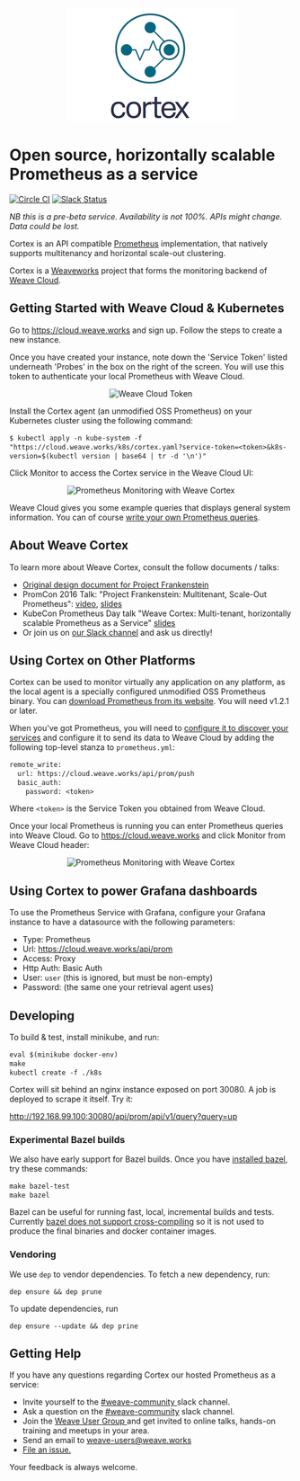 <p align="center"><img src="imgs/logo.png" alt="Weave Cortex Logo"></p>

# Open source, horizontally scalable Prometheus as a service

[![Circle CI](https://circleci.com/gh/weaveworks/cortex/tree/master.svg?style=shield)](https://circleci.com/gh/weaveworks/cortex/tree/master)
[![Slack Status](https://slack.weave.works/badge.svg)](https://slack.weave.works)

*NB this is a pre-beta service. Availability is not 100%. APIs might change. Data could be lost.*

Cortex is an API compatible [Prometheus](https://prometheus.io) implementation, that natively supports multitenancy and horizontal scale-out clustering.

Cortex is a [Weaveworks](https://weave.works) project that forms the monitoring backend of [Weave Cloud](https://cloud.weave.works).


## Getting Started with Weave Cloud & Kubernetes

Go to https://cloud.weave.works and sign up. Follow the steps to create a new instance.

Once you have created your instance, note down the 'Service Token' listed underneath 'Probes' in the box on the right of the screen. You will use this token to authenticate your local Prometheus with Weave Cloud.

<p align="center"><img src="imgs/weave-cloud-token.png" alt="Weave Cloud Token"></p>

Install the Cortex agent (an unmodified OSS Prometheus) on your Kubernetes cluster using the following command:

    $ kubectl apply -n kube-system -f "https://cloud.weave.works/k8s/cortex.yaml?service-token=<token>&k8s-version=$(kubectl version | base64 | tr -d '\n')"

Click Monitor to access the Cortex service in the Weave Cloud UI:

<p align="center"><img src="imgs/monitor-cortex.png" alt="Prometheus Monitoring with Weave Cortex"></p>

Weave Cloud gives you some example queries that displays general system information.  You can of course [write your own Prometheus queries](https://prometheus.io/docs/querying/basics/).


## About Weave Cortex

To learn more about Weave Cortex, consult the follow documents / talks:

- [Original design document for Project Frankenstein](http://goo.gl/prdUYV)
- PromCon 2016 Talk: "Project Frankenstein: Multitenant, Scale-Out Prometheus": [video](https://youtu.be/3Tb4Wc0kfCM), [slides](http://www.slideshare.net/weaveworks/project-frankenstein-a-multitenant-horizontally-scalable-prometheus-as-a-service)
- KubeCon Prometheus Day talk "Weave Cortex: Multi-tenant, horizontally scalable Prometheus as a Service" [slides](http://www.slideshare.net/weaveworks/weave-cortex-multitenant-horizontally-scalable-prometheus-as-a-service)
- Or join us on [our Slack channel](https://slack.weave.works) and ask us directly!

## Using Cortex on Other Platforms

Cortex can be used to monitor virtually any application on any platform, as the local agent is a specially configured unmodified OSS Prometheus binary.  You can [download Prometheus from its website](https://prometheus.io/download/).  You will need v1.2.1 or later.

When you've got Prometheus, you will need to [configure it to discover your services](https://prometheus.io/docs/operating/configuration/) and configure it to send its data to Weave Cloud by adding the following top-level stanza to `prometheus.yml`:

    remote_write:
      url: https://cloud.weave.works/api/prom/push
      basic_auth:
        password: <token>

Where `<token>` is the Service Token you obtained from Weave Cloud.

Once your local Prometheus is running you can enter Prometheus queries into
Weave Cloud. Go to https://cloud.weave.works and click Monitor from Weave Cloud header:

<p align="center"><img src="imgs/monitor-cortex.png" alt="Prometheus Monitoring with Weave Cortex"></p>

## Using Cortex to power Grafana dashboards

To use the Prometheus Service with Grafana, configure your Grafana instance to have a datasource with the following parameters:

- Type: Prometheus
- Url: https://cloud.weave.works/api/prom
- Access: Proxy
- Http Auth: Basic Auth
- User: `user` (this is ignored, but must be non-empty)
- Password: <Service Token> (the same one your retrieval agent uses)

## Developing

To build & test, install minikube, and run:

    eval $(minikube docker-env)
    make
    kubectl create -f ./k8s

Cortex will sit behind an nginx instance exposed on port 30080.  A job is deployed to scrape it itself.  Try it:

http://192.168.99.100:30080/api/prom/api/v1/query?query=up

### Experimental Bazel builds

We also have early support for Bazel builds.  Once you have [installed
bazel](https://bazel.build/versions/master/docs/install.html), try these commands:

    make bazel-test
    make bazel

Bazel can be useful for running fast, local, incremental builds and tests.
Currently [bazel does not support cross-compiling](https://github.com/bazelbuild/rules_go/issues/70)
so it is not used to produce the final binaries and docker container images.

### Vendoring

We use `dep` to vendor dependencies.  To fetch a new dependency, run:

    dep ensure && dep prune

To update dependencies, run

    dep ensure --update && dep prine

## <a name="help"></a>Getting Help

If you have any questions regarding Cortex our hosted Prometheus as a service:

- Invite yourself to the <a href="https://weaveworks.github.io/community-slack/" target="_blank"> #weave-community </a> slack channel.
- Ask a question on the <a href="https://weave-community.slack.com/messages/general/"> #weave-community</a> slack channel.
- Join the <a href="https://www.meetup.com/pro/Weave/"> Weave User Group </a> and get invited to online talks, hands-on training and meetups in your area.
- Send an email to <a href="mailto:weave-users@weave.works">weave-users@weave.works</a>
- <a href="https://github.com/weaveworks/cortex/issues/new">File an issue.</a>

Your feedback is always welcome.
